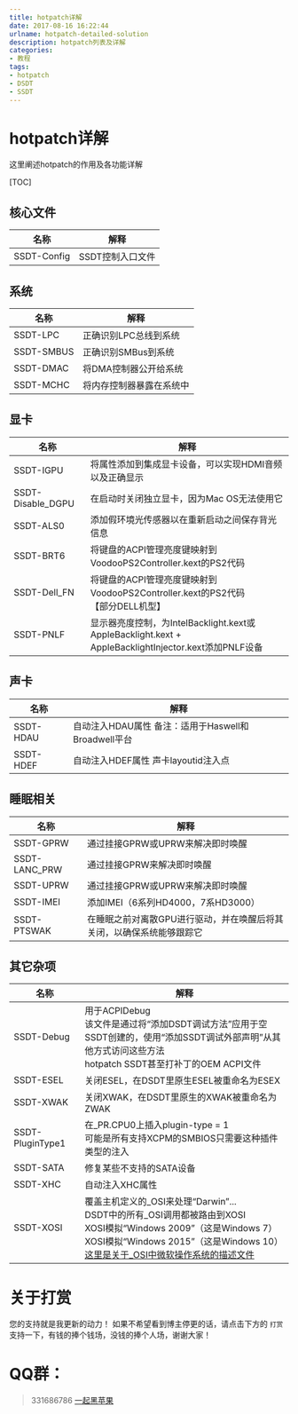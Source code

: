 ```yaml
---
title: hotpatch详解
date: 2017-08-16 16:22:44
urlname: hotpatch-detailed-solution
description: hotpatch列表及详解
categories:
- 教程
tags:
- hotpatch
- DSDT
- SSDT
---
```

# hotpatch详解
这里阐述hotpatch的作用及各功能详解

[TOC]<!--more-->

## 核心文件
| 名称 | 解释 |
| --- | --- |
|SSDT-Config|SSDT控制入口文件|

## 系统
| 名称 | 解释 |
| --- | --- |
|SSDT-LPC|      正确识别LPC总线到系统|
|SSDT-SMBUS|    正确识别SMBus到系统|
|SSDT-DMAC|     将DMA控制器公开给系统|
|SSDT-MCHC|     将内存控制器暴露在系统中|

## 显卡
| 名称 | 解释 |
| --- | --- |
|SSDT-IGPU|       将属性添加到集成显卡设备，可以实现HDMI音频以及正确显示|
|SSDT-Disable_DGPU|在启动时关闭独立显卡，因为Mac OS无法使用它|
|SSDT-ALS0|       添加假环境光传感器以在重新启动之间保存背光信息|
|SSDT-BRT6|       将键盘的ACPI管理亮度键映射到VoodooPS2Controller.kext的PS2代码|
|SSDT-Dell_FN|    将键盘的ACPI管理亮度键映射到VoodooPS2Controller.kext的PS2代码<br>【部分DELL机型】|
|SSDT-PNLF|       显示器亮度控制，为IntelBacklight.kext或AppleBacklight.kext + AppleBacklightInjector.kext添加PNLF设备|
## 声卡

| 名称 | 解释 |
| --- | --- |
|SSDT-HDAU|       自动注入HDAU属性 备注：适用于Haswell和Broadwell平台|
|SSDT-HDEF|       自动注入HDEF属性 声卡layoutid注入点|

## 睡眠相关
| 名称 | 解释 |
| --- | --- |
|SSDT-GPRW|       通过挂接GPRW或UPRW来解决即时唤醒|
|SSDT-LANC_PRW|   通过挂接GPRW来解决即时唤醒|
|SSDT-UPRW|       通过挂接GPRW或UPRW来解决即时唤醒|
|SSDT-IMEI|       添加IMEI（6系列HD4000，7系HD3000）|
|SSDT-PTSWAK|     在睡眠之前对离散GPU进行驱动，并在唤醒后将其关闭，以确保系统能够跟踪它|



## 其它杂项

| 名称 | 解释 |
| --- | --- |
|SSDT-Debug| 用于ACPIDebug <br>该文件是通过将“添加DSDT调试方法”应用于空SSDT创建的，使用“添加SSDT调试外部声明”从其他方式访问这些方法<br>hotpatch SSDT甚至打补丁的OEM ACPI文件|
|SSDT-ESEL|关闭ESEL，在DSDT里原生ESEL被重命名为ESEX|
|SSDT-XWAK|关闭XWAK，在DSDT里原生的XWAK被重命名为ZWAK|
|SSDT-PluginType1|在_PR.CPU0上插入plugin-type = 1<br>可能是所有支持XCPM的SMBIOS只需要这种插件类型的注入|
|SSDT-SATA|修复某些不支持的SATA设备|
|SSDT-XHC|自动注入XHC属性|
|SSDT-XOSI|覆盖主机定义的_OSI来处理“Darwin”...<br>DSDT中的所有_OSI调用都被路由到XOSI<br>XOSI模拟“Windows 2009”（这是Windows 7）<br>XOSI模拟“Windows 2015”（这是Windows 10）<br>[这里是关于_OSI中微软操作系统的描述文件](http://download.microsoft.com/download/7/E/7/7E7662CF-CBEA-470B-A97E-CE7CE0D98DC2/WinACPI_OSI.docx)|

# 关于打赏
您的支持就是我更新的动力！
如果不希望看到博主停更的话，请点击下方的 `打赏` 支持一下，有钱的捧个钱场，没钱的捧个人场，谢谢大家！

# QQ群：
> 331686786 [一起黑苹果](http://shang.qq.com/wpa/qunwpa?idkey=db511a29e856f37cbb871108ffa77a6e79dde47e491b8f2c8d8fe4d3c310de91)






